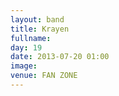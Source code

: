 ```yaml
---
layout: band
title: Krayen
fullname: 
day: 19
date: 2013-07-20 01:00
image: 
venue: FAN ZONE
---
```



